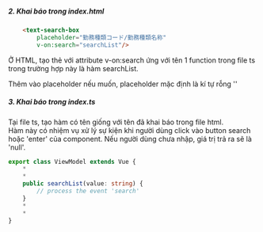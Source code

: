 ##### 2. Khai báo trong index.html

```html
    <text-search-box 
        placeholder="勤務種類コード/勤務種類名称"
        v-on:search="searchList"/>
```

Ở HTML, tạo thẻ <text-search-box> với attribute v-on:search ứng với tên 1 function trong file ts
trong trường hợp này là hàm searchList.  
  
Thêm vào placeholder nếu muốn, placeholder mặc định là kí tự rỗng ''

##### 3. Khai báo trong index.ts

Tại file ts, tạo hàm có tên giống với tên đã khai báo trong file html.   
Hàm này có nhiệm vụ xử lý sự kiện khi người dùng click vào button search hoặc 'enter' của component.
Nếu người dùng chưa nhập, giá trị trả ra sẽ là 'null'.

```ts
export class ViewModel extends Vue {
    *
    *
    public searchList(value: string) {
        // process the event 'search'
    }
    *
    *
}
```